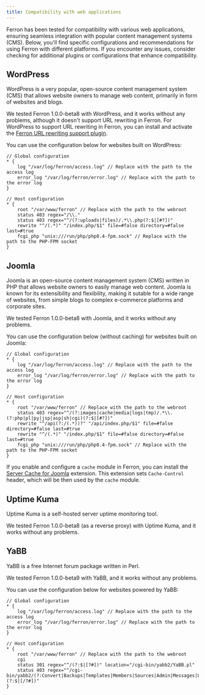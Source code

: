 ```yaml
---
title: Compatibility with web applications
---
```


Ferron has been tested for compatibility with various web applications, ensuring seamless integration with popular content management systems (CMS). Below, you'll find specific configurations and recommendations for using Ferron with different platforms. If you encounter any issues, consider checking for additional plugins or configurations that enhance compatibility.

## WordPress

WordPress is a very popular, open-source content management system (CMS) that allows website owners to manage web content, primarily in form of websites and blogs.

We tested Ferron 1.0.0-beta8 with WordPress, and it works without any problems, although it doesn't support URL rewriting in Ferron. For WordPress to support URL rewriting in Ferron, you can install and activate the [Ferron URL rewriting support plugin](https://github.com/ferronweb/ferron-rewrite-support).

You can use the configuration below for websites built on WordPress:

```kdl
// Global configuration
* {
    log "/var/log/ferron/access.log" // Replace with the path to the access log
    error_log "/var/log/ferron/error.log" // Replace with the path to the error log
}

// Host configuration
* {
    root "/var/www/ferron" // Replace with the path to the webroot
    status 403 regex="/\\."
    status 403 regex="^/(?:uploads|files)/.*\\.php(?:$|[#?])"
    rewrite "^/(.*)" "/index.php/$1" file=#false directory=#false last=#true
    fcgi_php "unix:///run/php/php8.4-fpm.sock" // Replace with the path to the PHP-FPM socket
}
```

## Joomla

Joomla is an open-source content management system (CMS) written in PHP that allows website owners to easily manage web content. Joomla is known for its extensibility and flexibility, making it sutable for a wide range of websites, from simple blogs to complex e-commerce platforms and corporate sites.

We tested Ferron 1.0.0-beta8 with Joomla, and it works without any problems.

You can use the configuration below (without caching) for websites built on Joomla:

```kdl
// Global configuration
* {
    log "/var/log/ferron/access.log" // Replace with the path to the access log
    error_log "/var/log/ferron/error.log" // Replace with the path to the error log
}

// Host configuration
* {
    root "/var/www/ferron" // Replace with the path to the webroot
    status 403 regex="^/(?:images|cache|media|logs|tmp)/.*\\.(?:php|pl|py|jsp|asp|sh|cgi)(?:$|[#?])"
    rewrite "^/api(?:/(.*))?" "/api/index.php/$1" file=#false directory=#false last=#true
    rewrite "^/(.*)" "/index.php/$1" file=#false directory=#false last=#true
    fcgi_php "unix:///run/php/php8.4-fpm.sock" // Replace with the path to the PHP-FPM socket
}
```

If you enable and configure a `cache` module in Ferron, you can install the [Server Cache for Joomla](https://www.web-expert.gr/en/joomla-extensions/item/127-nginx-server-cache-joomla) extension. This extension sets `Cache-Control` header, which will be then used by the `cache` module.

## Uptime Kuma

Uptime Kuma is a self-hosted server uptime monitoring tool.

We tested Ferron 1.0.0-beta8 (as a reverse proxy) with Uptime Kuma, and it works without any problems.

## YaBB

YaBB is a free Internet forum package written in Perl.

We tested Ferron 1.0.0-beta9 with YaBB, and it works without any problems.

You can use the configuration below for websites powered by YaBB:

```kdl
// Global configuration
* {
    log "/var/log/ferron/access.log" // Replace with the path to the access log
    error_log "/var/log/ferron/error.log" // Replace with the path to the error log
}

// Host configuration
* {
    root "/var/www/ferron" // Replace with the path to the webroot
    cgi
    status 301 regex="^/(?:$|[?#])" location="/cgi-bin/yabb2/YaBB.pl"
    status 403 regex="^/cgi-bin/yabb2/(?:Convert|Backups|Templates|Members|Sources|Admin|Messages|Languages|Variables|Boards|Help|Modules)(?:$|[/?#])"
}
```
